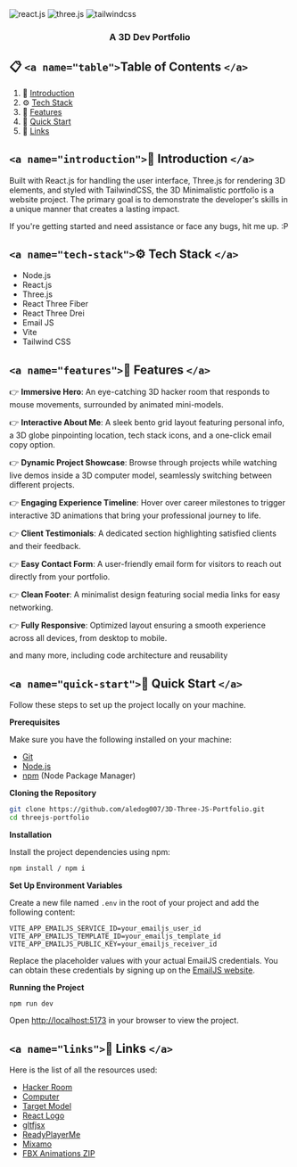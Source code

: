 <div>
    <img src="https://img.shields.io/badge/-React_JS-black?style=for-the-badge&logoColor=white&logo=react&color=61DAFB" alt="react.js" />
    <img src="https://img.shields.io/badge/-Three_JS-black?style=for-the-badge&logoColor=white&logo=threedotjs&color=000000" alt="three.js" />
    <img src="https://img.shields.io/badge/-Tailwind_CSS-black?style=for-the-badge&logoColor=white&logo=tailwindcss&color=06B6D4" alt="tailwindcss" />
  </div>

<h3 align="center">A 3D Dev Portfolio</h3>

## 📋 `<a name="table">`Table of Contents `</a>`

1. 🤖 [Introduction](#introduction)
2. ⚙️ [Tech Stack](#tech-stack)
3. 🔋 [Features](#features)
4. 🤸 [Quick Start](#quick-start)
5. 🔗 [Links](#links)


## `<a name="introduction">`🤖 Introduction `</a>`

Built with React.js for handling the user interface, Three.js for rendering 3D elements, and styled with TailwindCSS, the 3D Minimalistic portfolio is a website project. The primary goal is to demonstrate the developer's skills in a unique manner that creates a lasting impact.

If you're getting started and need assistance or face any bugs, hit me up. :P

## `<a name="tech-stack">`⚙️ Tech Stack `</a>`

- Node.js
- React.js
- Three.js
- React Three Fiber
- React Three Drei
- Email JS
- Vite
- Tailwind CSS

## `<a name="features">`🔋 Features `</a>`

👉 **Immersive Hero**: An eye-catching 3D hacker room that responds to mouse movements, surrounded by animated mini-models.

👉 **Interactive About Me**: A sleek bento grid layout featuring personal info, a 3D globe pinpointing location, tech stack icons, and a one-click email copy option.

👉 **Dynamic Project Showcase**: Browse through projects while watching live demos inside a 3D computer model, seamlessly switching between different projects.

👉 **Engaging Experience Timeline**: Hover over career milestones to trigger interactive 3D animations that bring your professional journey to life.

👉 **Client Testimonials**: A dedicated section highlighting satisfied clients and their feedback.

👉 **Easy Contact Form**: A user-friendly email form for visitors to reach out directly from your portfolio.

👉 **Clean Footer**: A minimalist design featuring social media links for easy networking.

👉 **Fully Responsive**: Optimized layout ensuring a smooth experience across all devices, from desktop to mobile.

and many more, including code architecture and reusability

## `<a name="quick-start">`🤸 Quick Start `</a>`

Follow these steps to set up the project locally on your machine.

**Prerequisites**

Make sure you have the following installed on your machine:

- [Git](https://git-scm.com/)
- [Node.js](https://nodejs.org/en)
- [npm](https://www.npmjs.com/) (Node Package Manager)

**Cloning the Repository**

```bash
git clone https://github.com/aledog007/3D-Three-JS-Portfolio.git
cd threejs-portfolio
```

**Installation**

Install the project dependencies using npm:

```bash
npm install / npm i
```

**Set Up Environment Variables**

Create a new file named `.env` in the root of your project and add the following content:

```env
VITE_APP_EMAILJS_SERVICE_ID=your_emailjs_user_id
VITE_APP_EMAILJS_TEMPLATE_ID=your_emailjs_template_id
VITE_APP_EMAILJS_PUBLIC_KEY=your_emailjs_receiver_id
```

Replace the placeholder values with your actual EmailJS credentials. You can obtain these credentials by signing up on the [EmailJS website](https://www.emailjs.com/).

**Running the Project**

```bash
npm run dev
```

Open [http://localhost:5173](http://localhost:5173) in your browser to view the project.

</details>

## `<a name="links">`🔗 Links `</a>`

Here is the list of all the resources used:

- [Hacker Room](https://sketchfab.com/3d-models/hacker-room-stylized-a0cfe6edf2dd494c8a95addf6bb13a10)
- [Computer](https://sketchfab.com/3d-models/3d-computer-sketchfab-weekly-11-mar23-d9931a9aba7c4ea1bc12b2a59dcef16e)
- [Target Model](https://vazxmixjsiawhamofees.supabase.co/storage/v1/object/public/models/target-stand/model.gltf)
- [React Logo](https://sketchfab.com/3d-models/react-logo-76174ceeba96487f9863f974636f641e)
- [gltfjsx](https://gltf.pmnd.rs/)
- [ReadyPlayerMe](https://readyplayer.me/)
- [Mixamo](https://www.mixamo.com/)
- [FBX Animations ZIP](https://drive.google.com/file/d/1yQhrRvEQFEwxbjG2qelv_T-gAatXJ3N1/view?usp=sharing)
